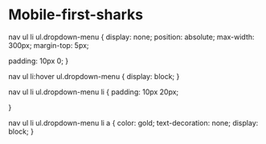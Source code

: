 # Mobile-first-sharks


nav ul li ul.dropdown-menu {
  display: none;
  position: absolute;
  max-width: 300px;
  margin-top: 5px;
 
  padding: 10px 0;
}

nav ul li:hover ul.dropdown-menu {
  display: block;
}

nav ul li ul.dropdown-menu li {
  padding: 10px 20px;
 
}


nav ul li ul.dropdown-menu li a {
  color: gold;
  text-decoration: none;
  display: block;
}